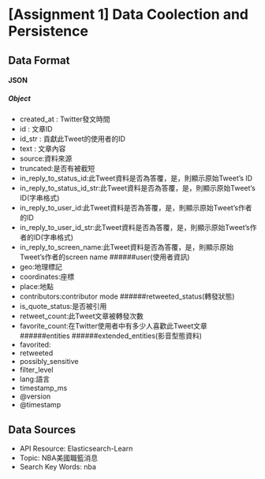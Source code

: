 # [Assignment 1] Data Coolection and Persistence

## Data Format

#### JSON

##### Object
+ created_at : Twitter發文時間
+ id         : 文章ID
+ id_str     : 貢獻此Tweet的使用者的ID
+ text       : 文章內容
+ source:資料來源
+ truncated:是否有被截短
+ in_reply_to_status_id:此Tweet資料是否為答覆，是，則顯示原始Tweet’s ID
+ in_reply_to_status_id_str:此Tweet資料是否為答覆，是，則顯示原始Tweet’s ID(字串格式)
+ in_reply_to_user_id:此Tweet資料是否為答覆，是，則顯示原始Tweet’s作者的ID
+ in_reply_to_user_id_str:此Tweet資料是否為答覆，是，則顯示原始Tweet’s作者的ID(字串格式)
+ in_reply_to_screen_name:此Tweet資料是否為答覆，是，則顯示原始Tweet’s作者的screen name
######user(使用者資訊)
+ geo:地理標記
+ coordinates:座標
+ place:地點
+ contributors:contributor mode
######retweeted_status(轉發狀態)
+ is_quote_status:是否被引用
+ retweet_count:此Tweet文章被轉發次數
+ favorite_count:在Twitter使用者中有多少人喜歡此Tweet文章
######entities
######extended_entities(影音型態資料)
+ favorited:
+ retweeted
+ possibly_sensitive
+ filter_level
+ lang:語言
+ timestamp_ms
+ @version
+ @timestamp




## Data Sources

* API Resource: Elasticsearch-Learn
* Topic: NBA美國職籃消息
* Search Key Words: nba



